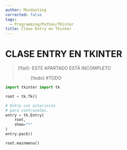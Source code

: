 ```yaml
---
author: Mindusting
corrected: false
tags:
  - Programming/Python/TKinter
title: Clase Entry en Tkinter
---
```


# CLASE ENTRY EN TKINTER

> [!fail]- ESTE APARTADO ESTÁ INCOMPLETO
> > [!todo] #TODO

```py
import tkinter import tk

root = tk.Tk()

# Entry con asteriscos
# para contraseñas.
entry = tk.Entry(
    root,
    show="*"
)
entry.pack()

root.mainmenu()
```
